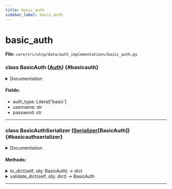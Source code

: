 ```yaml
---
title: basic_auth
sidebar_label: basic_auth
---
```


# basic_auth

**File:** `core/src/utcp/data/auth_implementations/basic_auth.py`

### class BasicAuth ([Auth](./../auth.md#auth)) {#basicauth}

<details>
<summary>Documentation</summary>

Authentication using HTTP Basic Authentication.

Uses the standard HTTP Basic Authentication scheme with username and password
encoded in the Authorization header.


**Attributes**

- **`auth_type`**: The authentication type identifier, always "basic".
- **`username`**: The username for basic authentication. Recommended to use injected variables.
- **`password`**: The password for basic authentication. Recommended to use injected variables.
</details>

#### Fields:

- auth_type: Literal['basic']
- username: str
- password: str

---

### class BasicAuthSerializer ([Serializer](./../../interfaces/serializer.md#serializer)[BasicAuth]) {#basicauthserializer}

<details>
<summary>Documentation</summary>

[Serializer](./../../interfaces/serializer.md#serializer) for BasicAuth model.
</details>

#### Methods:

<details>
<summary>to_dict(self, obj: BasicAuth) -> dict</summary>

Convert a BasicAuth object to a dictionary.


**Args**

- **`obj`**: The BasicAuth object to convert.



**Returns**

The dictionary converted from the BasicAuth object.
</details>

<details>
<summary>validate_dict(self, obj: dict) -> BasicAuth</summary>

Validate a dictionary and convert it to a BasicAuth object.


**Args**

- **`obj`**: The dictionary to validate and convert.



**Returns**

The BasicAuth object converted from the dictionary.
</details>

---
